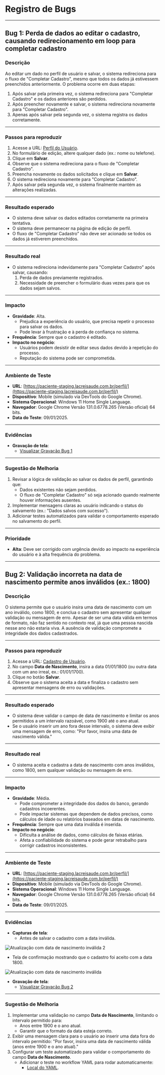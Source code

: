# Registro de Bugs

---

## **Bug 1: Perda de dados ao editar o cadastro, causando redirecionamento em loop para completar cadastro**

### **Descrição**
Ao editar um dado no perfil de usuário e salvar, o sistema redireciona para o fluxo de "Completar Cadastro", mesmo que todos os dados já estivessem preenchidos anteriormente. O problema ocorre em duas etapas:
1. Após salvar pela primeira vez, o sistema redireciona para "Completar Cadastro" e os dados anteriores são perdidos.
2. Após preencher novamente e salvar, o sistema redireciona novamente para "Completar Cadastro".
3. Apenas após salvar pela segunda vez, o sistema registra os dados corretamente.

---

### **Passos para reproduzir**
1. Acesse a URL: [Perfil do Usuário](https://paciente-staging.lacreisaude.com.br/perfil/).
2. No formulário de edição, altere qualquer dado (ex.: nome ou telefone).
3. Clique em **Salvar**.
4. Observe que o sistema redireciona para o fluxo de "Completar Cadastro".
5. Preencha novamente os dados solicitados e clique em **Salvar**.
6. O sistema redireciona novamente para "Completar Cadastro".
7. Após salvar pela segunda vez, o sistema finalmente mantém as alterações realizadas.

---

### **Resultado esperado**
- O sistema deve salvar os dados editados corretamente na primeira tentativa.
- O sistema deve permanecer na página de edição de perfil.
- O fluxo de "Completar Cadastro" não deve ser acionado se todos os dados já estiverem preenchidos.

---

### **Resultado real**
- O sistema redireciona indevidamente para "Completar Cadastro" após salvar, causando:
  1. Perda de dados previamente registrados.
  2. Necessidade de preencher o formulário duas vezes para que os dados sejam salvos.

---

### **Impacto**
- **Gravidade**: Alta.
  - Prejudica a experiência do usuário, que precisa repetir o processo para salvar os dados.
  - Pode levar à frustração e à perda de confiança no sistema.
- **Frequência**: Sempre que o cadastro é editado.
- **Impacto no negócio**:
  - Usuários podem desistir de editar seus dados devido à repetição do processo.
  - Reputação do sistema pode ser comprometida.

---

### **Ambiente de Teste**
- **URL**: [https://paciente-staging.lacreisaude.com.br/perfil/](https://paciente-staging.lacreisaude.com.br/perfil/)
- **Dispositivo**: Mobile (simulado via DevTools do Google Chrome).
- **Sistema Operacional**: Windows 11 Home Single Language.
- **Navegador**: Google Chrome Versão 131.0.6778.265 (Versão oficial) 64 bits.
- **Data do Teste**: 09/01/2025.

---

### **Evidências**
- **Gravação de tela**:
  - [Visualizar Gravação Bug 1](https://app.screencast.com/uulMqTK5vtOgE)

---

### **Sugestão de Melhoria**
1. Revisar a lógica de validação ao salvar os dados de perfil, garantindo que:
   - Dados existentes não sejam perdidos.
   - O fluxo de "Completar Cadastro" só seja acionado quando realmente houver informações ausentes.
2. Implementar mensagens claras ao usuário indicando o status do salvamento (ex.: "Dados salvos com sucesso").
3. Adicionar testes automatizados para validar o comportamento esperado no salvamento do perfil.

---

### **Prioridade**
- **Alta**: Deve ser corrigido com urgência devido ao impacto na experiência do usuário e à alta frequência do problema.

---

## **Bug 2: Validação incorreta na data de nascimento permite anos inválidos (ex.: 1800)**

### **Descrição**
O sistema permite que o usuário insira uma data de nascimento com um ano inválido, como 1800, e conclua o cadastro sem apresentar qualquer validação ou mensagem de erro. Apesar de ser uma data válida em termos de formato, não faz sentido no contexto real, já que uma pessoa nascida nesse ano não estaria viva. A ausência de validação compromete a integridade dos dados cadastrados.

---

### **Passos para reproduzir**
1. Acesse a URL: [Cadastro de Usuário](https://paciente-staging.lacreisaude.com.br/perfil/).
2. No campo **Data de Nascimento**, insira a data 01/01/1800 (ou outra data com um ano irreal, ex.: 01/01/1700).
3. Clique no botão **Salvar**.
4. Observe que o sistema aceita a data e finaliza o cadastro sem apresentar mensagens de erro ou validações.

---

### **Resultado esperado**
- O sistema deve validar o campo de data de nascimento e limitar os anos permitidos a um intervalo razoável, como 1900 até o ano atual.
- Se o usuário inserir um ano fora desse intervalo, o sistema deve exibir uma mensagem de erro, como: "Por favor, insira uma data de nascimento válida."

---

### **Resultado real**
- O sistema aceita e cadastra a data de nascimento com anos inválidos, como 1800, sem qualquer validação ou mensagem de erro.

---

### **Impacto**
- **Gravidade**: Média.
  - Pode comprometer a integridade dos dados do banco, gerando cadastros incoerentes.
  - Pode impactar sistemas que dependem de dados precisos, como cálculos de idade ou relatórios baseados em datas de nascimento.
- **Frequência**: Sempre que uma data inválida é inserida.
- **Impacto no negócio**:
  - Dificulta a análise de dados, como cálculos de faixas etárias.
  - Afeta a confiabilidade do sistema e pode gerar retrabalho para corrigir cadastros inconsistentes.

---

### **Ambiente de Teste**
- **URL**: [https://paciente-staging.lacreisaude.com.br/perfil/](https://paciente-staging.lacreisaude.com.br/perfil/)
- **Dispositivo**: Mobile (simulado via DevTools do Google Chrome).
- **Sistema Operacional**: Windows 11 Home Single Language.
- **Navegador**: Google Chrome Versão 131.0.6778.265 (Versão oficial) 64 bits.
- **Data do Teste**: 09/01/2025.

---

### **Evidências**
- **Capturas de tela**:
  - Antes de salvar o cadastro com a data inválida.

![Atualização com data de nascimento inválida 2](https://github.com/user-attachments/assets/6e53622b-6afb-4db1-997f-df90fae6725e)

- Tela de confirmação mostrando que o cadastro foi aceito com a data 1800.

![Atualização com data de nascimento inválida](https://github.com/user-attachments/assets/446b6408-396c-4bb4-b722-c54855c4e931)

- **Gravação de tela**:
  - [Visualizar Gravação Bug 2](https://app.screencast.com/BL8gTxqp1pu1X)

---

### **Sugestão de Melhoria**
1. Implementar uma validação no campo **Data de Nascimento**, limitando o intervalo permitido para:
   - Anos entre 1900 e o ano atual.
   - Garantir que o formato da data esteja correto.
2. Exibir uma mensagem clara para o usuário ao inserir uma data fora do intervalo permitido: "Por favor, insira uma data de nascimento válida (anos entre 1900 e o ano atual)."
3. Configurar um teste automatizado para validar o comportamento do campo **Data de Nascimento**.
   - Adicionar o teste no workflow YAML para rodar automaticamente:
     - [Local do YAML](https://github.com/joyce-cervantes/QA-Testes-Lacrei/blob/main/.github/workflows/cypress-tests.yaml).
